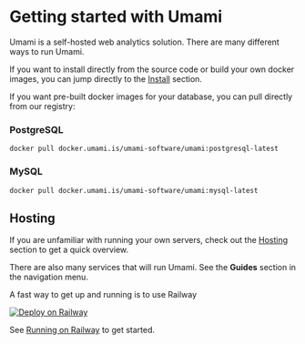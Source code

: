 # Getting started with Umami

Umami is a self-hosted web analytics solution. There are many different ways to run Umami.

If you want to install directly from the source code or build your own docker images, you can jump directly to the [Install](/docs/install) section.

If you want pre-built docker images for your database, you can pull directly from our registry:

### PostgreSQL

```shell
docker pull docker.umami.is/umami-software/umami:postgresql-latest
```

### MySQL

```shell
docker pull docker.umami.is/umami-software/umami:mysql-latest
```

## Hosting

If you are unfamiliar with running your own servers, check out the [Hosting](/docs/hosting) section to get a quick overview.

There are also many services that will run Umami. See the **Guides** section in the navigation menu.


A fast way to get up and running is to use Railway

[![Deploy on Railway](https://railway.app/button.svg)](https://railway.app/new/template/umami)

See [Running on Railway](https://umami.is/docs/running-on-railway) to get started.


